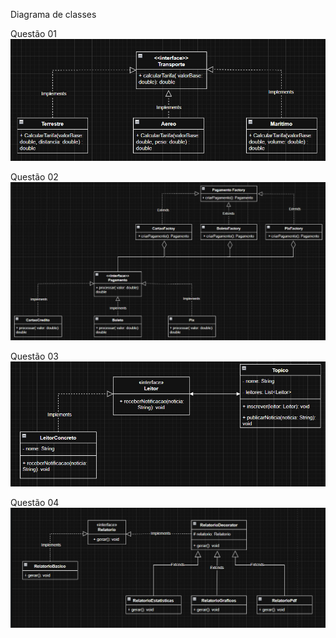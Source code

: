 Diagrama de classes

Questão 01
![alt text](image-1.png)

Questão 02
![alt text](image-2.png)

Questão 03
![alt text](image-3.png)

Questão 04
![alt text](image.png)